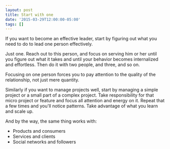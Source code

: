 ```yaml
---
layout: post
title: Start with one
date: '2015-03-29T12:00:00-05:00'
tags: []
---
```

If you want to become an effective leader, start by figuring out what you need to do to lead one person effectively.

Just one. Reach out to this person, and focus on serving him or her until you figure out what it takes and until your behavior becomes internalized and effortless. Then do it with two people, and three, and so on.

Focusing on one person forces you to pay attention to the quality of the relationship, not just mere quantity.

Similarly if you want to manage projects well, start by managing a simple project or a small part of a complex project. Take responsibility for that micro project or feature and focus all attention and energy on it. Repeat that a few times and you'll notice patterns. Take advantage of what you learn and scale up.

And by the way, the same thing works with:

- Products and consumers
- Services and clients
- Social networks and followers


